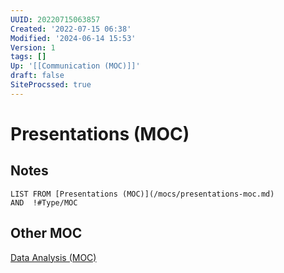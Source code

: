 ```yaml
---
UUID: 20220715063857
Created: '2022-07-15 06:38'
Modified: '2024-06-14 15:53'
Version: 1
tags: []
Up: '[[Communication (MOC)]]'
draft: false
SiteProcssed: true
---
```


# Presentations (MOC)

## Notes

```dataview
LIST FROM [Presentations (MOC)](/mocs/presentations-moc.md)
AND  !#Type/MOC 
```

## Other MOC

[Data Analysis (MOC)](/mocs/data-analysis-moc.md)
